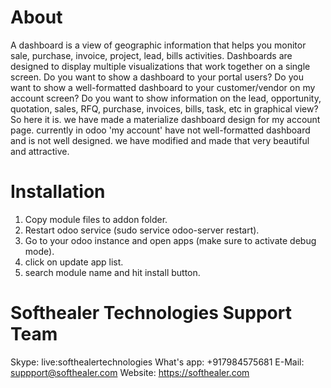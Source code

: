 About
============
A dashboard is a view of geographic information that helps you monitor sale, purchase, invoice, project, lead, bills activities. Dashboards are designed to display multiple visualizations that work together on a single screen. Do you want to show a dashboard to your portal users? Do you want to show a well-formatted dashboard to your customer/vendor on my account screen? Do you want to show information on the lead, opportunity, quotation, sales, RFQ, purchase, invoices, bills, task, etc in graphical view? So here it is. we have made a materialize dashboard design for my account page. currently in odoo 'my account' have not well-formatted dashboard and is not well designed. we have modified and made that very beautiful and attractive.

Installation
============
1) Copy module files to addon folder.
2) Restart odoo service (sudo service odoo-server restart).
3) Go to your odoo instance and open apps (make sure to activate debug mode).
4) click on update app list. 
5) search module name and hit install button.

Softhealer Technologies Support Team
=====================================
Skype: live:softhealertechnologies
What's app: +917984575681
E-Mail: suppport@softhealer.com
Website: https://softhealer.com
